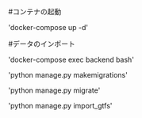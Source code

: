 #コンテナの起動

'docker-compose up -d'


#データのインポート

'docker-compose exec backend bash'

'python manage.py makemigrations'

'python manage.py migrate'

'python manage.py import_gtfs'
